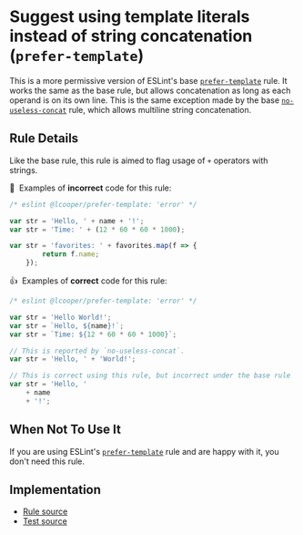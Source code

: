 # Suggest using template literals instead of string concatenation (`prefer-template`)

This is a more permissive version of ESLint's base [`prefer-template`](https://eslint.org/docs/rules/prefer-template) rule. It works the same as the base rule, but allows concatenation as long as each operand is on its own line. This is the same exception made by the base [`no-useless-concat`](https://eslint.org/docs/rules/no-useless-concat) rule, which allows multiline string concatenation.

## Rule Details

Like the base rule, this rule is aimed to flag usage of `+` operators with strings.

:no_entry_sign:&nbsp; Examples of **incorrect** code for this rule:

```js
/* eslint @lcooper/prefer-template: 'error' */

var str = 'Hello, ' + name + '!';
var str = 'Time: ' + (12 * 60 * 60 * 1000);

var str = 'favorites: ' + favorites.map(f => {
        return f.name;
    });
```

:thumbsup:&nbsp; Examples of **correct** code for this rule:

```js
/* eslint @lcooper/prefer-template: 'error' */

var str = 'Hello World!';
var str = `Hello, ${name}!`;
var str = `Time: ${12 * 60 * 60 * 1000}`;

// This is reported by `no-useless-concat`.
var str = 'Hello, ' + 'World!';

// This is correct using this rule, but incorrect under the base rule
var str = 'Hello, '
    + name
    + '!';
```

## When Not To Use It

If you are using ESLint's [`prefer-template`](https://eslint.org/docs/rules/prefer-template) rule and are happy with it, you don't need this rule.

## Implementation

- [Rule source](../../lib/rules/prefer-template.js)
- [Test source](../../lib/rules/prefer-template.test.js)
